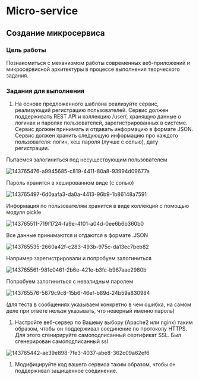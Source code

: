 # Micro-service
## Создание микросервиса
### Цель работы

Познакомиться с механизмом работы современных веб-приложений и микросервисной архитектуры в процессе выполнения творческого задания.

### Задания для выполнения

1. На основе предложенного шаблона реализуйте сервис, реализующий регистрацию пользователей. Сервис должен поддерживать REST API и коллекцию /user/, хранящую данные о логинах и паролях пользователей, зарегистрированных в системе. Сервис должен принимать и отдавать информацию в формате JSON. Сервис должен хранить следующую информацию про каждого пользователя: логин, хеш пароля (лучше с солью), дату регистрации.

Пытаемся залогиниться под несуществующим пользователем

![143765476-a9945685-c819-4411-80a8-93994d09677a](https://user-images.githubusercontent.com/55881294/146688038-b7870c35-2f8f-458f-bc97-8422a87e3309.png)

Пароль хранится в хешированном виде (с солью)

![143765497-6d0aafa3-da0a-4413-96b9-1b86148a7591](https://user-images.githubusercontent.com/55881294/146688046-5603ce09-a72f-443f-b3be-4d7b62fbfecd.png)

Информация по пользователям хранится в виде коллекций с помощью модуля pickle

![143765511-719f1724-fa9e-4101-a04d-0ee6b6b360b0](https://user-images.githubusercontent.com/55881294/146688053-d25abde3-951f-4171-a528-0cc9c9e32226.png)

Все данные принимаются и отдаются в формате .JSON

![143765535-2660a42f-c283-493b-975c-da13ec7beb82](https://user-images.githubusercontent.com/55881294/146688059-d1eab42d-4ca0-405a-a785-7be8f1227d19.png)

Например зарегистрировали и попробуем залогиниться

![143765561-981c0461-2b6e-421e-b3fc-b967aae2980b](https://user-images.githubusercontent.com/55881294/146688105-8c76871e-2b1a-4ead-ae02-4c7f161fa0a5.png)

Попробуем залогиниться с невалидным паролем

![143765576-5679c9c8-15b6-46ef-b89d-24b59a830984](https://user-images.githubusercontent.com/55881294/146688116-7d6525e0-da98-4d7c-8d9e-ee6d96177a1f.png)

(для теста в сообщениях указываем конкретно в чем ошибка, на самом деле при ответе нельзя указывать, что неверный именно пароль)

1. Настройте веб-сервер по Вашему выбору (Apache2 или nginx) таким образом, чтобы он поддерживал соединение по протоколу HTTPS. Для этого сгенирируйте самоподписанный сертификат SSL. Был сгенерирован самоподписанный ssl

![143765442-ae39e898-7fe3-4037-abe8-362c09a62ef6](https://user-images.githubusercontent.com/55881294/146688130-48e84161-18d4-4067-8829-a63037af85da.png)


1. Модифицируйте код вашего сервиса таким образом, чтобы он поддерживал защищенное соединение.
